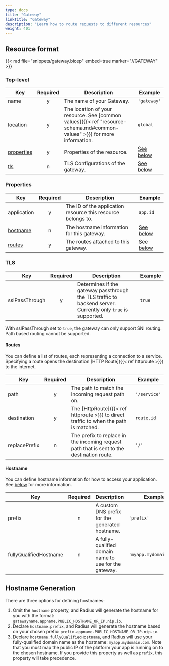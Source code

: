 ```yaml
---
type: docs
title: "Gateway"
linkTitle: "Gateway"
description: "Learn how to route requests to different resources"
weight: 401
---
```


## Resource format

{{< rad file="snippets/gateway.bicep" embed=true marker="//GATEWAY" >}}

### Top-level

| Key  | Required | Description | Example |
|------|:--------:|-------------|---------|
| name | y | The name of your Gateway. | `'gateway'`
| location | y | The location of your resource. See [common values]({{< ref "resource-schema.md#common-values" >}}) for more information. | `global`
| [properties](#properties) | y | Properties of the resource. | [See below](#properties)
| [tls](#TLS) | n | TLS Configurations of the gateway. | [See below](#properties)

### Properties

| Key  | Required | Description | Example |
|------|:--------:|-------------|---------|
| application | y | The ID of the application resource this resource belongs to. | `app.id`
| [hostname](#hostname) | n | The hostname information for this gateway. | [See below](#hostname)
| [routes](#routes) | y | The routes attached to this gateway. | [See below](#routes)

### TLS

| Key  | Required | Description | Example |
|------|:--------:|-------------|---------|
| sslPassThrough| y | Determines if the gateway passthrough the TLS traffic to backend server. Currently only `true` is supported. | `true`

With sslPassThrough set to `true`, the gateway can only support SNI routing. Path based routing cannot be supported.


#### Routes

You can define a list of routes, each representing a connection to a service. Specifying a route opens the destination [HTTP Route]({{< ref httproute >}}) to the internet.

| Key  | Required | Description | Example |
|------|:--------:|-------------|---------|
| path | y | The path to match the incoming request path on. | `'/service'`
| destination | y | The [HttpRoute]({{< ref httproute >}}) to direct traffic to when the path is matched. | `route.id`
| replacePrefix | n | The prefix to replace in the incoming request path that is sent to the destination route. | `'/'`

#### Hostname

You can define hostname information for how to access your application. See [below](#hostname-generation) for more information.

| Key  | Required | Description | Example |
|------|:--------:|-------------|---------|
| prefix | n | A custom DNS prefix for the generated hostname. | `'prefix'`
| fullyQualifiedHostname | n | A fully-qualified domain name to use for the gateway. | `'myapp.mydomain.com'`

## Hostname Generation

There are three options for defining hostnames:

1. Omit the `hostname` property, and Radius will generate the hostname for you with the format: `gatewayname.appname.PUBLIC_HOSTNAME_OR_IP.nip.io`.
1. Declare `hostname.prefix`, and Radius will generate the hostname based on your chosen prefix: `prefix.appname.PUBLIC_HOSTNAME_OR_IP.nip.io`.
1. Declare `hostname.fullyQualifiedHostname`, and Radius will use your fully-qualified domain name as the hostname: `myapp.mydomain.com`. Note that you must map the public IP of the platform your app is running on to the chosen hostname. If you provide this property as well as `prefix`, this property will take precedence.
